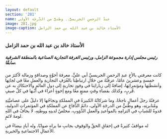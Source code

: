 ```yaml
---
layout: default
section: '281'
name: عبدُ الرحمنِ الجريسيُّ.. وطنيٌّ من الدَّرجَة الأولى
image: 281.jpg
image-caption: الأستاذ خالد بن عبد الله بن حمد الزامل
---
```

### الأستاذ خالد بن عبد الله بن حمد الزامل

##### رئيس مجلس إدارة مجموعة الزامل، ورئيس الغرفة التجارية الصناعية بالمنطقة الشرقية سابقًا.

كانت معرفتي بالأخِ عبدِ الرحمنِ الجريسيِّ أبي عليٍّ، معرفةَ أخوَّةٍ وصداقةٍ وزمالة لأكثرَ من خمسةٍ وعشرينَ عامًا، عرفتُهُ من خلالِ ارتباطِنا بالغُرَفِ التجاريةِ والعملِ معًا في لجانِها وأنشطَتِها ومؤتمراتِها، إضافةً إلى زياراتِنا في وفودٍ تجاريةٍ إلى دولِ العالمِ والاحتكاكِ به عن قُربٍ، وكذلك بقضاءِ وقتٍ ممتعٍ معًا ومع إخوةٍ أعزاءَ في أبْـها في كلِّ صيفٍ.

عرفتُهُ رجلَ أعمالٍ ناجحًا، وما شركاتُهُ الكبيرةُ في المملكةِ ونجاحُها إلا دليلٌ على عصاميَّتِهِ ومُثابرتِهِ، وهو وطَنيٌّ من الدرجَةِ الأولى، دائمُ الدِّفاعِ عن المملكةِ في المؤتمراتِ الدوليةِ، قدوةٌ للشبابِ في التزامِهِ بالمواعيدِ والعملِ الدَّؤوبِ، مخلصٌ لدينِهِ ووطنِهِ، لا يخافُ في اللهِ لومةَ لائمٍ.

له مواقفُ كثيرةٌ في إحقاقِ الحقِّ والوقوفِ بجانبِ ما يراه صوابًا، وله أيادٍ بيضاءُ في الأعمالِ الاجتماعيةِ والخيريةِ.


